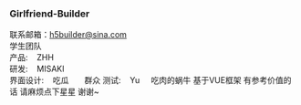 ### Girlfriend-Builder
联系邮箱：h5builder@sina.com  
学生团队  
产品:&nbsp;&nbsp;&nbsp;&nbsp;ZHH  
研发:&nbsp;&nbsp;&nbsp;&nbsp;MISAKI  
界面设计:&nbsp;&nbsp;&nbsp;&nbsp;吃瓜  &nbsp;&nbsp;&nbsp;&nbsp;&nbsp;&nbsp;群众 
测试:&nbsp;&nbsp;&nbsp;&nbsp;Yu &nbsp;&nbsp;&nbsp;&nbsp;吃肉的蜗牛
基于VUE框架
有参考价值的话 请麻烦点下星星 谢谢~